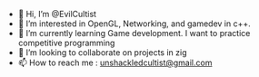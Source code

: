 - 👋 Hi, I’m @EvilCultist
- 👀 I’m interested in OpenGL, Networking, and gamedev in c++.
- 🌱 I’m currently learning Game development. I want to practice competitive programming
- 💞️ I’m looking to collaborate on projects in zig
- 📫 How to reach me : unshackledcultist@gmail.com
